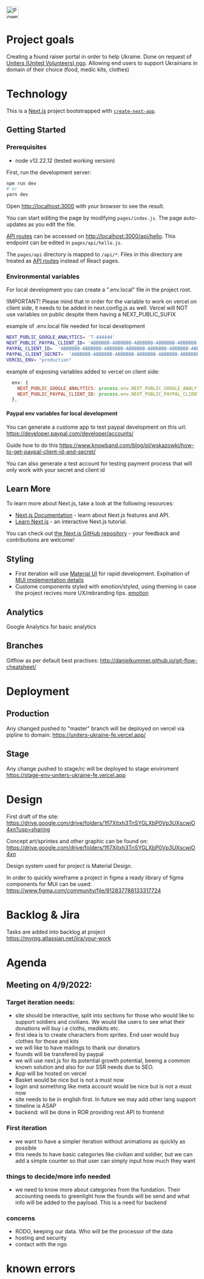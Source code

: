 <a target="_blank" rel="noopener noreferrer" href="https://vercel.com?utm_source=next-auth&utm_campaign=oss">
  <img
    alt="Powered by Vercel"
    style="margin-top: 8px"
    height="32"
    src="https://raw.githubusercontent.com/nextauthjs/next-auth/canary/www/static/img/powered-by-vercel.svg"
  />
</a>

# Project goals

Creating a found raiser portal in order to help Ukraine. Done on request of [Uniters (United Volunteers) ngo](https://spis.ngo.pl/355390-fundacja-uniters-united-volunteers).
Allowing end users to support Ukrainians in domain of their choice (food, medic kits, clothes)

# Technology

This is a [Next.js](https://nextjs.org/) project bootstrapped with [`create-next-app`](https://github.com/vercel/next.js/tree/canary/packages/create-next-app).

## Getting Started

### Prerequisites

- node v12.22.12 (tested working version)

First, run the development server:

```bash
npm run dev
# or
yarn dev
```

Open [http://localhost:3000](http://localhost:3000) with your browser to see the result.

You can start editing the page by modifying `pages/index.js`. The page auto-updates as you edit the file.

[API routes](https://nextjs.org/docs/api-routes/introduction) can be accessed on [http://localhost:3000/api/hello](http://localhost:3000/api/hello). This endpoint can be edited in `pages/api/hello.js`.

The `pages/api` directory is mapped to `/api/*`. Files in this directory are treated as [API routes](https://nextjs.org/docs/api-routes/introduction) instead of React pages.

### Environmental variables

For local development you can create a ".env.local" file in the project root.

!IMPORTANT! Please mind that in order for the variable to work on vercel on client side, it needs to be added in next.config.js as well. Vercel will NOT use variables on public despite them having a NEXT_PUBLIC_SUFIX

example of .env.local file needed for local development

```bash
NEXT_PUBLIC_GOOGLE_ANALYTICS= 'T-444444'
NEXT_PUBLIC_PAYPAL_CLIENT_ID= 'ABBBBBB-ABBBBBB-ABBBBBB-ABBBBBB-ABBBBBB-ABBBBBB-ABBBBBB'
PAYPAL_CLIENT_ID=  'ABBBBBB-ABBBBBB-ABBBBBB-ABBBBBB-ABBBBBB-ABBBBBB-ABBBBBB'
PAYPAL_CLIENT_SECRET=  'ABBBBBB-ABBBBBB-ABBBBBB-ABBBBBB-ABBBBBB-ABBBBBB-ABBBBBB'
VERCEL_ENV= "production"
```

example of exposing variables added to vercel on client side:
```js
  env: {
    NEXT_PUBLIC_GOOGLE_ANALYTICS: process.env.NEXT_PUBLIC_GOOGLE_ANALYTIC,
    NEXT_PUBLIC_PAYPAL_CLIENT_ID: process.env.NEXT_PUBLIC_PAYPAL_CLIENT_ID,
  },
```

#### Paypal env variables for local development
You can generate a custome app to test paypal development on this url:
https://developer.paypal.com/developer/accounts/


Guide how to do this
https://www.knowband.com/blog/pl/wskazowki/how-to-get-paypal-client-id-and-secret/

You can also generate a test account for testing payment process that will only work with your secret and client id

## Learn More

To learn more about Next.js, take a look at the following resources:

- [Next.js Documentation](https://nextjs.org/docs) - learn about Next.js features and API.
- [Learn Next.js](https://nextjs.org/learn) - an interactive Next.js tutorial.

You can check out [the Next.js GitHub repository](https://github.com/vercel/next.js/) - your feedback and contributions are welcome!

## Styling

- First iteration will use [Material UI](https://mui.com/) for rapid development. Explnation of [MUI implementation details](https://dev.to/hajhosein/nextjs-mui-v5-tutorial-2k35)
- Custome components styled with emotion/styled, using theming in case the project recives more UX/rebranding tips. [emotion](https://emotion.sh/docs/styled)

## Analytics

Google Analytics for basic analytics

## Branches

Gitflow as per default best practises:
http://danielkummer.github.io/git-flow-cheatsheet/

# Deployment

## Production
Any changed pushed to "master" branch will be deployed on vercel via pipline to domain:
https://uniters-ukraine-fe.vercel.app/

## Stage
Any change pushed to stage/rc will be deployed to stage enviroment
https://stage-env-uniters-ukraine-fe.vercel.app

# Design

First draft of the site:
https://drive.google.com/drive/folders/1fl7Xitxh3TnSYGLXbP0Vp3UXscwjO4xn?usp=sharing

Concept art/sprintes and other graphic can be found on:
https://drive.google.com/drive/folders/1fl7Xitxh3TnSYGLXbP0Vp3UXscwjO4xn

Design system used for project is Material Design.

In order to quickly wireframe a project in figma a ready library of figma components for MUI can be used:
https://www.figma.com/community/file/912837788133317724

# Backlog & Jira

Tasks are added into backlog at project
https://myrpg.atlassian.net/jira/your-work

# Agenda

## Meeting on 4/9/2022:

### Target iteration needs:

- site should be interactive, split into sections for those who would like to support soldiers and civilians. We would like users to see what their donations will buy i.e cloths, medikits etc.
- first idea is to create characters from sprites. End user would buy clothes for those and kits
- we will like to have mailings to thank our donators
- founds will be transfered by paypal
- we will use next.js for its potential growth potential, beeing a common known solution and also for our SSR needs due to SEO.
- App will be hosted on vercel
- Basket would be nice but is not a must now
- login and something like meta account would be nice but is not a must now
- site needs to be in english first. In future we may add other lang support
- timeline is ASAP
- backend: will be done in ROR providing rest API to frontend

### First iteration

- we want to have a simpler iteration without animations as quickly as possible
- this needs to have basic categories like civilian and soldier, but we can add a simple counter so that user can simply input how much they want

### things to decide/more info needed

- we need to know more about categories from the fundation. Their accounting needs to greenlight how the founds will be send and what info will be added to the payload. This is a need for backend

### concerns

- RODO, keeping our data. Who will be the processor of the data
- hosting and security
- contact with the ngo

# known errors
